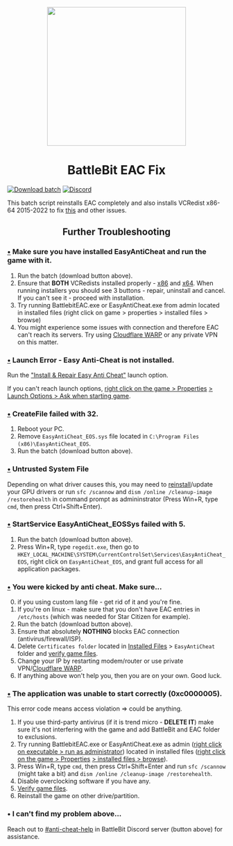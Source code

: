 <p align="center"><img width="320" src="https://i.imgur.com/9ORteWj.png" /></p>
<h1 align="center">
  BattleBit EAC Fix</h1>
  
[![Download batch](https://custom-icon-badges.herokuapp.com/badge/-Download-black?style=for-the-badge&logo=download&logoColor=white)](https://livingflore.me/eacfix)
[![Discord](https://custom-icon-badges.herokuapp.com/badge/-Discord-black?style=for-the-badge&logo=discord&logoColor=white)](https://discord.gg/battlebit)


This batch script reinstalls EAC completely and also installs VCRedist x86-64 2015-2022 to fix [this](https://i.imgur.com/tKGFam6.png) and other issues.


<h2 align="center">
  Further Troubleshooting</h2>

### [•](https://i.imgur.com/tKGFam6.png) Make sure you have installed EasyAntiCheat and run the game with it.
1) Run the batch (download button above).
2) Ensure that **BOTH** VCRedists installed properly - [x86](https://aka.ms/vs/17/release/vc_redist.x86.exe) and [x64](https://aka.ms/vs/17/release/vc_redist.x64.exe).
When running installers you should see 3 buttons - repair, uninstall and cancel. If you can't see it - proceed with installation.
3) Try running BattlebitEAC.exe or EasyAntiCheat.exe from admin located in installed files (right click on game > properties > installed files > browse)
4) You might experience some issues with connection and therefore EAC can't reach its servers. Try using [Cloudflare WARP](https://1.1.1.1) or any private VPN on this matter.

### [•](https://i.imgur.com/ADtyLmM.png) Launch Error - Easy Anti-Cheat is not installed.
Run the ["Install & Repair Easy Anti Cheat"](https://i.imgur.com/466AXn8.png) launch option.

If you can't reach launch options, [right click on the game > Properties](https://i.imgur.com/16aeGuw.png) [> Launch Options > Ask when starting game](https://i.imgur.com/QsnQtsz.png).

### [•](https://i.imgur.com/yzxejzh.png) CreateFile failed with 32.
1) Reboot your PC.
2) Remove `EasyAntiCheat_EOS.sys` file located in `C:\Program Files (x86)\EasyAntiCheat_EOS`.
3) Run the batch (download button above).

### [•](https://i.imgur.com/tDRxBLb.png) Untrusted System File 
Depending on what driver causes this, you may need to [reinstall](https://support.nzxt.com/hc/en-us/articles/4403882406555-Reinstalling-Graphic-Drivers)/update your GPU drivers
or run `sfc /scannow` and `dism /online /cleanup-image /restorehealth` in command prompt as admininstrator (Press Win+R, type `cmd`, then press Ctrl+Shift+Enter).

### [•](https://i.imgur.com/mePC8z1.png) StartService EasyAntiCheat_EOSSys failed with 5.
1) Run the batch (download button above).
2) Press Win+R, type `regedit.exe`, then go to `HKEY_LOCAL_MACHINE\SYSTEM\CurrentControlSet\Services\EasyAntiCheat_EOS`,
right click on `EasyAntiCheat_EOS`, and grant full access for all application packages.

### [•](https://i.imgur.com/rR0rDnB.png) You were kicked by anti cheat. Make sure...
0) if you using custom lang file - get rid of it and you're fine.
1) If you're on linux - make sure that you don't have EAC entries in `/etc/hosts` (which was needed for Star Citizen for example).
2) Run the batch (download button above).
3) Ensure that absolutely **NOTHING** blocks EAC connection (antivirus/firewall/ISP).
4) Delete `Certificates folder` located in [Installed Files](https://i.imgur.com/t8Pocyo.png) > `EasyAntiCheat` folder and 
[verify game files](https://cdn.discordapp.com/attachments/1109901924314140732/1124030888276132000/BBR_Validation.gif). 
5) Change your IP by restarting modem/router or use private VPN/[Cloudflare WARP](https://1.1.1.1).
6) If anything above won't help you, then you are on your own. Good luck.

### [•](https://i.imgur.com/N8Zyr47.jpg) The application was unable to start correctly (0xc0000005).
This error code means access violation => could be anything.
1) If you use third-party antivirus (if it is trend micro - **DELETE IT**) make sure it's not interfering with the game and add BattleBit and EAC folder to exclusions.
2) Try running BattlebitEAC.exe or EasyAntiCheat.exe as admin ([right click on executable > run as administrator](https://i.imgur.com/l4kF2o3.png)) located in installed files ([right click on the game > Properties](https://i.imgur.com/16aeGuw.png) [> installed files > browse](https://i.imgur.com/t8Pocyo.png)).
3) Press Win+R, type `cmd`, then press Ctrl+Shift+Enter and run `sfc /scannow` (might take a bit) and `dism /online /cleanup-image /restorehealth`.
4) Disable overclocking software if you have any.
5) [Verify game files](https://cdn.discordapp.com/attachments/1109901924314140732/1124030888276132000/BBR_Validation.gif).
6) Reinstall the game on other drive/partition. 

### • I can't find my problem above...
Reach out to [#anti-cheat-help](https://discord.com/channels/303681520202285057/1023557300214050968) in BattleBit Discord server (button above) for assistance.

